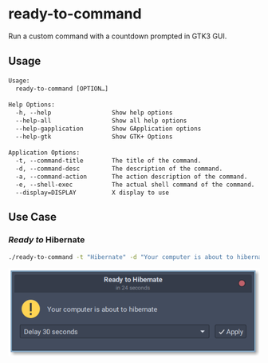 # ready-to-command

Run a custom command with a countdown prompted in GTK3 GUI.

## Usage

```
Usage:
  ready-to-command [OPTION…]

Help Options:
  -h, --help                 Show help options
  --help-all                 Show all help options
  --help-gapplication        Show GApplication options
  --help-gtk                 Show GTK+ Options

Application Options:
  -t, --command-title        The title of the command.
  -d, --command-desc         The description of the command.
  -a, --command-action       The action description of the command.
  -e, --shell-exec           The actual shell command of the command.
  --display=DISPLAY          X display to use
```


## Use Case

### *Ready to* Hibernate

```bash
./ready-to-command -t "Hibernate" -d "Your computer is about to hibernate" -a "hibernation" -e "systemctl hibernate"
```

![](https://github.com/chienius/ready-to-command/raw/master/ready-to-hibernate.png)